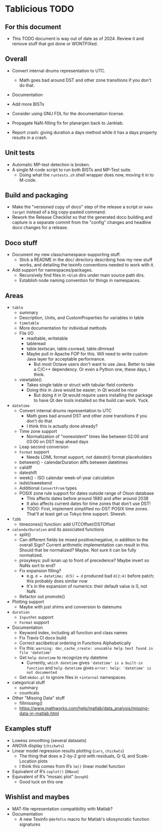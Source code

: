 # Tablicious TODO

## For this document

* This TODO document is way out of date as of 2024. Review it and remove stuff that got done or WONTFIXed.

## Overall

* Convert internal dnums representation to UTC.
  * Math goes bad around DST and other zone transitions if you don't do that.
* Documentation
* Add more BISTs
* Consider using GNU FDL for the documentation license.
* Propagate NaN-filling fix for planargen back to Janklab.

* Report crash: giving duration a days method while it has a days property results in a crash.

## Unit tests

* Automatic MP-test detection is broken.
* A single M-code script to run both BISTs and MP-Test suite.
  * Doing what the `runtests.sh` shell wrapper does now, moving it in to M-code.

## Build and packaging

* Make the "versioned copy of doco" step of the release a script or `make target` instead of a big copy-pasted command.
* Rework the Release Checklist so that the generated doco building and capture is a separate commit from the "config" changes and headline doco changes for a release.

## Doco stuff

* Document my new class/namespace-supporting stuff.
  * Stick a README in the doc/ directory describing how my new stuff works, and detailing the texinfo conventions needed to work with it.
* Add support for namespaces/packages.
  * Recursively find files in `+blah` dirs under main source path dirs.
  * Establish node naming convention for things in namespaces.

## Areas

* `table`
  * summary
  * Description, Units, and CustomProperties for variables in table
  * `timetable`
  * More documentation for individual methods
  * File I/O
    * readtable, writetable
    * tableread
    * table.textscan, table.csvread, table.dlmread
    * Maybe pull in Apache FOP for this. Will need to write custom Java layer for acceptable performance.
      * But most Octave users don't want to use Java. Better to take a C/C++ dependency. Or even a Python one, these days, I think.
  * viewtable()
    * Takes single table or struct with tabular field contents
    * Doing this in Java would be easier; in Qt would be nicer
      * But doing it in Qt would require users installing the package to have Qt dev tools installed so the build can work. Yuck.
* `datetime`
  * Convert internal dnums representation to UTC
    * Math goes bad around DST and other zone transitions if you don't do that
    * I think this is actually done already?
  * Time zone support
    * Normalization of "nonexistent" times like between 02:00 and 03:00 on DST leap ahead days
  * Leap second conversion
  * `Format` support
    * Needs LDML format support, not datestr() format placeholders
  * between() - calendarDuration diffs between datetimes
  * caldiff
  * dateshift
  * week() - ISO calendar week-of-year calculation
  * isdst/isweekend
  * Additional `ConvertFrom` types
  * POSIX zone rule support for dates outside range of Olson database
    * This affects dates before around 1880 and after around 2038
    * It also affects current dates for time zones that don't use DST!
    * TODO: First, implement simplified no-DST POSIX time zones. That'll at least get us
      Tokyo time support. Sheesh.
* `TzDb`
  * timezones() function: add UTCOffset/DSTOffset
* `calendarDuration` and its associated functions
  * split()
  * Can different fields be mixed positive/negative, in addition to the overall Sign? Current
    arithmetic implementation can result in this. Should that be normalized? Maybe. Not sure it can be fully normalized.
  * proxykeys: pull isnan up to front of precedence? Maybe invert so NaNs sort to end?
  * Fix expansion filling?
    * e.g. `d = datetime; d(5) = d` produced bad `d(2:4)` before patch; this probably does similar now
    * It's in the expansion of numerics: their default value is 0, not NaN.
  * Refactor out promote()
* Plotting support
  * Maybe with just shims and conversion to datenums
* `duration`
  * `InputFmt` support
  * `Format` support
* Documentation
  * Keyword index, including all function and class names
  * Fix Travis CI doco build
  * Correct asciibetical ordering in Functions Alphabetically
  * Fix this: `warning: doc_cache_create: unusable help text found in file 'datetime'`
  * Get `help datetime` to recognize my datetime
    * Currently, `which datetime` gives `'datetime' is a built-in function` and `help datetime` gives `error: help: 'datetime' is not documented`
  * Get `mkdoc.pl` to ignore files in `+internal` namespaces.
* categorical stuff
  * summary
  * countcats
* Other "Missing Data" stuff
  * fillmissing()
  * <https://www.mathworks.com/help/matlab/data_analysis/missing-data-in-matlab.html>

## Examples stuff

* Lowess smoothing (several datasets)
* ANOVA display (`chickwts`)
* Linear model regression results plotting (`cars`, `chickwts`)
  * The thing that does a 2-by-2 grid with residuals, Q-Q, and Scale-Location plots
  * I think this comes from R’s `lm()` linear model function
* Equivalent of R’s `coplot()` (`DNase`)
* Equivalent of R’s “mosaic plot” (`esoph`)
  * Good luck on this one

## Wishlist and maybes

* MAT-file representation compatibility with Matlab?
* Documentation
  * A new Texinfo `@defmfcn` macro for Matlab's idiosyncratic function signatures
